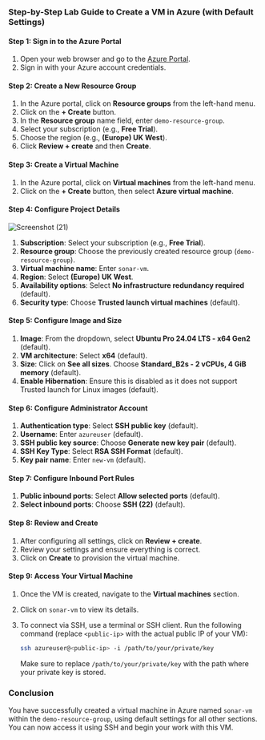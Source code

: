 
### Step-by-Step Lab Guide to Create a VM in Azure (with Default Settings)

#### Step 1: Sign in to the Azure Portal
1. Open your web browser and go to the [Azure Portal](https://portal.azure.com).
2. Sign in with your Azure account credentials.

#### Step 2: Create a New Resource Group
1. In the Azure portal, click on **Resource groups** from the left-hand menu.
2. Click on the **+ Create** button.
3. In the **Resource group** name field, enter `demo-resource-group`.
4. Select your subscription (e.g., **Free Trial**).
5. Choose the region (e.g., **(Europe) UK West**).
6. Click **Review + create** and then **Create**.

   
   

#### Step 3: Create a Virtual Machine
1. In the Azure portal, click on **Virtual machines** from the left-hand menu.
2. Click on the **+ Create** button, then select **Azure virtual machine**.

#### Step 4: Configure Project Details

![Screenshot (21)](https://github.com/user-attachments/assets/4fa08561-6ba6-4c36-97c7-61b318efa759)

1. **Subscription**: Select your subscription (e.g., **Free Trial**).
2. **Resource group**: Choose the previously created resource group (`demo-resource-group`).
3. **Virtual machine name**: Enter `sonar-vm`.
4. **Region**: Select **(Europe) UK West**.
5. **Availability options**: Select **No infrastructure redundancy required** (default).
6. **Security type**: Choose **Trusted launch virtual machines** (default).

#### Step 5: Configure Image and Size
1. **Image**: From the dropdown, select **Ubuntu Pro 24.04 LTS - x64 Gen2** (default).
2. **VM architecture**: Select **x64** (default).
3. **Size**: Click on **See all sizes**. Choose **Standard_B2s - 2 vCPUs, 4 GiB memory** (default).
4. **Enable Hibernation**: Ensure this is disabled as it does not support Trusted launch for Linux images (default).

#### Step 6: Configure Administrator Account
1. **Authentication type**: Select **SSH public key** (default).
2. **Username**: Enter `azureuser` (default).
3. **SSH public key source**: Choose **Generate new key pair** (default).
4. **SSH Key Type**: Select **RSA SSH Format** (default).
5. **Key pair name**: Enter `new-vm` (default).

#### Step 7: Configure Inbound Port Rules
1. **Public inbound ports**: Select **Allow selected ports** (default).
2. **Select inbound ports**: Choose **SSH (22)** (default).

#### Step 8: Review and Create
1. After configuring all settings, click on **Review + create**.
2. Review your settings and ensure everything is correct.
3. Click on **Create** to provision the virtual machine.

#### Step 9: Access Your Virtual Machine
1. Once the VM is created, navigate to the **Virtual machines** section.
2. Click on `sonar-vm` to view its details.
3. To connect via SSH, use a terminal or SSH client. Run the following command (replace `<public-ip>` with the actual public IP of your VM):

   ```bash
   ssh azureuser@<public-ip> -i /path/to/your/private/key
   ```

   Make sure to replace `/path/to/your/private/key` with the path where your private key is stored.

### Conclusion
You have successfully created a virtual machine in Azure named `sonar-vm` within the `demo-resource-group`, using default settings for all other sections. You can now access it using SSH and begin your work with this VM.

